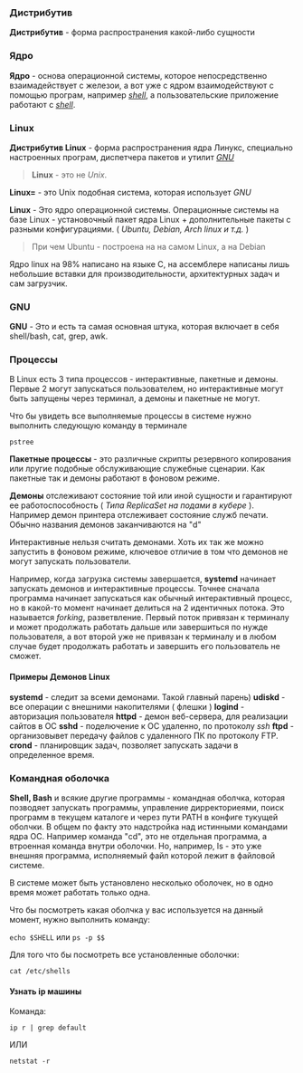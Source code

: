 ### Дистрибутив

**Дистрибутив** - форма распространения какой-либо сущности

### Ядро

**Ядро** - основа операционной системы, которое непосредственно взаимадействует с железои, а вот уже с ядром взаимодействуют с помощью програм, например [*shell*](#gnu), а пользовательские приложение работают с [*shell*](#gnu).

### Linux

**Дистрибутив Linux** - форма распространения ядра Линукс, специально настроенных програм, диспетчера пакетов и утилит [*GNU*](#gnu)

> **Linux** - это не *Unix*.

**Linux=** - это Unix подобная система, которая использует *GNU*

**Linux** - Это ядро операционной системы. Операционные системы на базе Linux - установочный пакет ядра Linux + дополнительные пакеты с разными конфигурациями. ( *Ubuntu, Debian, Arch linux и т.д.* )

> При чем Ubuntu - построена на на самом Linux, а на  Debian

Ядро linux на 98% написано на языке C, на ассемблере написаны лишь небольшие вставки для производительности, архитектурных задач и сам загрузчик.

### GNU

**GNU** - Это и есть та самая основная штука, которая включает в себя shell/bash, cat, grep, awk.

### Процессы

В Linux есть 3 типа процессов - интерактивные, пакетные и демоны. Первые 2 могут запускаться пользователем, но интерактивные могут быть запущены через терминал, а демоны и пакетные не могут.

Что бы увидеть все выполняемые процессы в системе нужно выполнить следующую команду в терминале

`pstree`

**Пакетные процессы** - это различные скрипты резервного копирования или лругие подобные обслуживающие служебные сценарии. Как пакетные так и демоны работают в фоновом режиме.

**Демоны** отслеживают состояние той или иной сущности и гарантируют ее работоспособность ( *Типа ReplicaSet на подами в кубере* ).
Например демон принтера отслеживает состояние служб печати. Обычно названия демонов заканчиваются на "d"

Интерактивные нельзя считать демонами. Хоть их так же можно запустить в фоновом режиме, ключевое отличие в том что демонов не могут запускать пользователи.

Например, когда загрузка системы завершается, **systemd** начинает запускать демонов и интерактивные процессы. Точнее сначала программа начинает запускаться как обычный интерактивный процесс, но в какой-то момент начинает делиться на 2 идентичных потока. Это называется *forking*, разветвление. Первый поток привязан к терминалу и может продолжать работать дальше или завершиться по нужде пользователя, а вот второй уже не привязан к терминалу и в любом случае будет продолжать работать и завершить его пользователь не сможет.

#### Примеры Демонов Linux

**systemd** - следит за всеми демонами. Такой главный парень)
**udiskd** - все операции с внешними накопителями ( флешки )
**logind** - авторизация пользователя
**httpd** - демон веб-сервера, для реализации сайтов в ОС
**sshd** - поделючение к ОС удаленно, по протоколу *ssh*
**ftpd** - организовывет передачу файлов с удаленного ПК по протоколу FTP.
**crond** - планировщик задач, позволяет запускать задачи в определенное время.


### Командная оболочка

**Shell, Bash** и всякие другие программы - командная оболчка, которая позводяет запускать программы, управление дирректориеями, поиск программ в текущем каталоге и через пути PATH в конфиге тукущей оболчки. В общем по факту это надстройка над истинными командами ядра ОС. Например команда "cd", это не отдельная программа, а втроенная команда внутри оболочки. Но, например, ls - это уже внешняя программа, исполняемый файл которой лежит в файловой системе.

В системе может быть установлено несколько оболочек, но в одно время может работать только одна.

Что бы посмотреть какая оболчка у вас используется на данный момент, нужно выполнить команду:

`echo $SHELL` или `ps -p $$`

Для того что бы посмотреть все установленные оболочки:

`cat /etc/shells`

#### **Узнать ip машины**

Команда:

`ip r | grep default`

ИЛИ

`netstat -r`